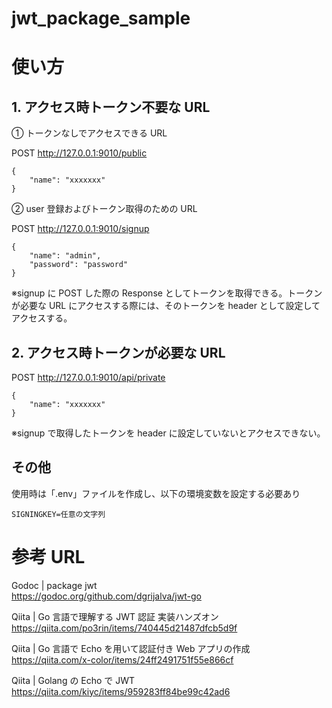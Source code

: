 # jwt_package_sample

# 使い方

## 1. アクセス時トークン不要な URL

① トークンなしでアクセスできる URL

POST http://127.0.0.1:9010/public

```
{
    "name": "xxxxxxx"
}
```

② user 登録およびトークン取得のための URL

POST http://127.0.0.1:9010/signup

```
{
    "name": "admin",
    "password": "password"
}
```

※signup に POST した際の Response としてトークンを取得できる。トークンが必要な URL にアクセスする際には、そのトークンを header として設定してアクセスする。

## 2. アクセス時トークンが必要な URL

POST http://127.0.0.1:9010/api/private

```
{
    "name": "xxxxxxx"
}
```

※signup で取得したトークンを header に設定していないとアクセスできない。

## その他

使用時は「.env」ファイルを作成し、以下の環境変数を設定する必要あり

```
SIGNINGKEY=任意の文字列
```

# 参考 URL

Godoc | package jwt  
https://godoc.org/github.com/dgrijalva/jwt-go

Qiita | Go 言語で理解する JWT 認証 実装ハンズオン
https://qiita.com/po3rin/items/740445d21487dfcb5d9f

Qiita | Go 言語で Echo を用いて認証付き Web アプリの作成
https://qiita.com/x-color/items/24ff2491751f55e866cf

Qiita | Golang の Echo で JWT
https://qiita.com/kiyc/items/959283ff84be99c42ad6
